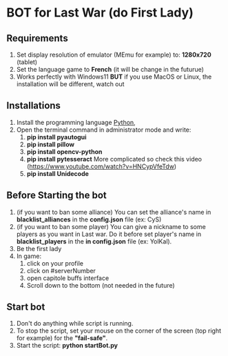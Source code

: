 # BOT for Last War (do First Lady)

## Requirements

1. Set display resolution of emulator (MEmu for example) to: **1280x720** (tablet)
2. Set the language game to **French** (it will be change in the futurue)
3. Works perfectly with Windows11 **BUT** if you use MacOS or Linux, the installation will be different, watch out

## Installations

1. Install the programming language [Python](https://www.python.org/downloads/),
2. Open the terminal command in administrator mode and write:
   1. **pip install pyautogui**
   2. **pip install pillow**
   3. **pip install opencv-python**
   4. **pip install pytesseract** More complicated so check this video (https://www.youtube.com/watch?v=HNCypVfeTdw)
   5. **pip install Unidecode**

## Before Starting the bot

1. (if you want to ban some alliance) You can set the alliance's name in **blacklist_alliances** in the **config.json** file (ex: CyS)
2. (if you want to ban some player) You can give a nickname to some players as you want in Last war. Do it before set player's name in **blacklist_players** in the **in config.json** file (ex: YolKal).
3. Be the first lady
4. In game:
   1. click on your profile
   2. click on #serverNumber
   3. open capitole buffs interface
   4. Scroll down to the bottom (not needed in the future)

## Start bot

1. Don't do anything while script is running.
2. To stop the script, set your mouse on the corner of the screen (top right for example) for the **"fail-safe"**.
3. Start the script: **python startBot.py**
